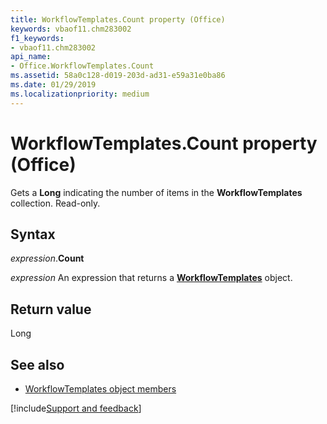 ```yaml
---
title: WorkflowTemplates.Count property (Office)
keywords: vbaof11.chm283002
f1_keywords:
- vbaof11.chm283002
api_name:
- Office.WorkflowTemplates.Count
ms.assetid: 58a0c128-d019-203d-ad31-e59a31e0ba86
ms.date: 01/29/2019
ms.localizationpriority: medium
---
```



# WorkflowTemplates.Count property (Office)

Gets a **Long** indicating the number of items in the **WorkflowTemplates** collection. Read-only.


## Syntax

_expression_.**Count**

_expression_ An expression that returns a **[WorkflowTemplates](Office.WorkflowTemplates.md)** object.


## Return value

Long


## See also

- [WorkflowTemplates object members](overview/Library-Reference/workflowtemplates-members-office.md)


[!include[Support and feedback](~/includes/feedback-boilerplate.md)]